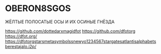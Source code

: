 # OBERON8SGOS
ЖЁЛТЫЕ ПОЛОСАТЫЕ ОСЫ И ИХ ОСИНЫЕ ГНЁЗДА

https://github.com/dottedarxmagidfot https://github.com/dfotorg https://dfot.org/ https://dfotorgstarsmetasymbolssnewyo1234567stargatesatlantisalphabetsberestajalo.i2p/
